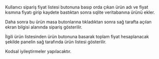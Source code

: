Kullanıcı sipariş fiyat listesi butonuna basıp orda çıkan ürün adı ve fiyat kısmına fiyatı girip kaydete bastıktan sonra sqlite veritabanına ürünü ekler.

Daha sonra bu ürün masa butonlarına tıkladıktan sonra sağ tarafta açılan ekran bilgisi alanında sipariş gösterilir.

İlgili ürün listesinden ürün butonuna basarak toplam fiyat hesaplanacak şekilde panelin sağ tarafında ürün listesi gösterilir.

Kodsal iyileştirmeler yapılacaktır.
